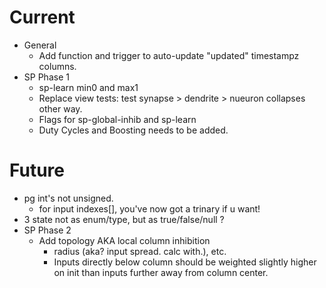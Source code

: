 # Current

* General
  * Add function and trigger to auto-update "updated" timestampz columns.
* SP Phase 1
  * sp-learn min0 and max1
  * Replace view tests: test synapse > dendrite > nueuron collapses other way.
  * Flags for sp-global-inhib and sp-learn
  * Duty Cycles and Boosting needs to be added.

# Future

* pg int's not unsigned.  
  * for input indexes[], you've now got a trinary if u want!
* 3 state not as enum/type, but as true/false/null ?
* SP Phase 2
  * Add topology AKA local column inhibition 
    * radius (aka? input spread. calc with.), etc.
    * Inputs directly below column should be weighted slightly higher on init
      than inputs further away from column center.

